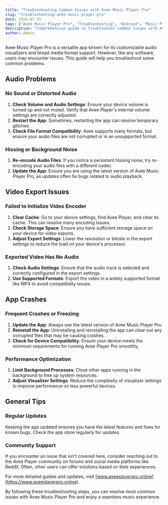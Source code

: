 ```yaml
---
title: "Troubleshooting Common Issues with Avee Music Player Pro"
slug: "troubleshooting-avee-music-player-pro"
date: 2024-07-15
tags: ["Avee Music Player Pro", "Troubleshooting", "Android", "Music Player"]
description: "Comprehensive guide to troubleshoot common issues with Avee Music Player Pro, including audio problems, video export errors, and app crashes."
author: Admin
---
```


Avee Music Player Pro is a versatile app known for its customizable audio visualizers and broad media format support. However, like any software, users may encounter issues. This guide will help you troubleshoot some common problems.

## Audio Problems

### No Sound or Distorted Audio
1. **Check Volume and Audio Settings**: Ensure your device volume is turned up and not muted. Verify that Avee Player's internal volume settings are correctly adjusted.
2. **Restart the App**: Sometimes, restarting the app can resolve temporary glitches.
3. **Check File Format Compatibility**: Avee supports many formats, but ensure your audio files are not corrupted or in an unsupported format.

### Hissing or Background Noise
1. **Re-encode Audio Files**: If you notice a persistent hissing noise, try re-encoding your audio files with a different codec.
2. **Update the App**: Ensure you are using the latest version of Avee Music Player Pro, as updates often fix bugs related to audio playback.

## Video Export Issues

### Failed to Initialize Video Encoder
1. **Clear Cache**: Go to your device settings, find Avee Player, and clear its cache. This can resolve many encoding issues.
2. **Check Storage Space**: Ensure you have sufficient storage space on your device for video exports.
3. **Adjust Export Settings**: Lower the resolution or bitrate in the export settings to reduce the load on your device's processor.

### Exported Video Has No Audio
1. **Check Audio Settings**: Ensure that the audio track is selected and correctly configured in the export settings.
2. **Use Supported Formats**: Export the video in a widely supported format like MP4 to avoid compatibility issues.

## App Crashes

### Frequent Crashes or Freezing
1. **Update the App**: Always use the latest version of Avee Music Player Pro.
2. **Reinstall the App**: Uninstalling and reinstalling the app can clear out any corrupted files that may be causing crashes.
3. **Check for Device Compatibility**: Ensure your device meets the minimum requirements for running Avee Player Pro smoothly.

### Performance Optimization
1. **Limit Background Processes**: Close other apps running in the background to free up system resources.
2. **Adjust Visualizer Settings**: Reduce the complexity of visualizer settings to improve performance on less powerful devices.

## General Tips

### Regular Updates
Keeping the app updated ensures you have the latest features and fixes for known bugs. Check the app store regularly for updates.

### Community Support
If you encounter an issue that isn't covered here, consider reaching out to the Avee Player community on forums and social media platforms like Reddit. Often, other users can offer solutions based on their experiences.

For more detailed guides and updates, visit [www.aveeplayerpro.online](https://www.aveeplayerpro.online).

By following these troubleshooting steps, you can resolve most common issues with Avee Music Player Pro and enjoy a seamless music experience.
